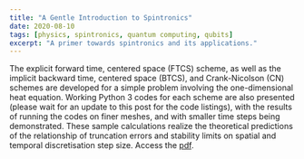```yaml
---
title: "A Gentle Introduction to Spintronics"
date: 2020-08-10
tags: [physics, spintronics, quantum computing, qubits]
excerpt: "A primer towards spintronics and its applications."
---
```


The explicit forward time, centered space (FTCS) scheme, as well as the implicit backward time, centered space (BTCS), and Crank-Nicolson (CN) schemes are developed for a simple problem involving the one-dimensional heat equation. Working Python 3 codes for each scheme are also presented (please wait for an update to this post for the code listings), with the results of running the codes on finer meshes, and with smaller time steps being demonstrated. These sample calculations realize the theoretical predictions of the relationship of truncation errors and stability limits on spatial and temporal discretisation step size. Access the [pdf](https://docs.google.com/gview?url=https://github.com/zlian001/zlian001.github.io/raw/master/_pdf/heat.pdf).